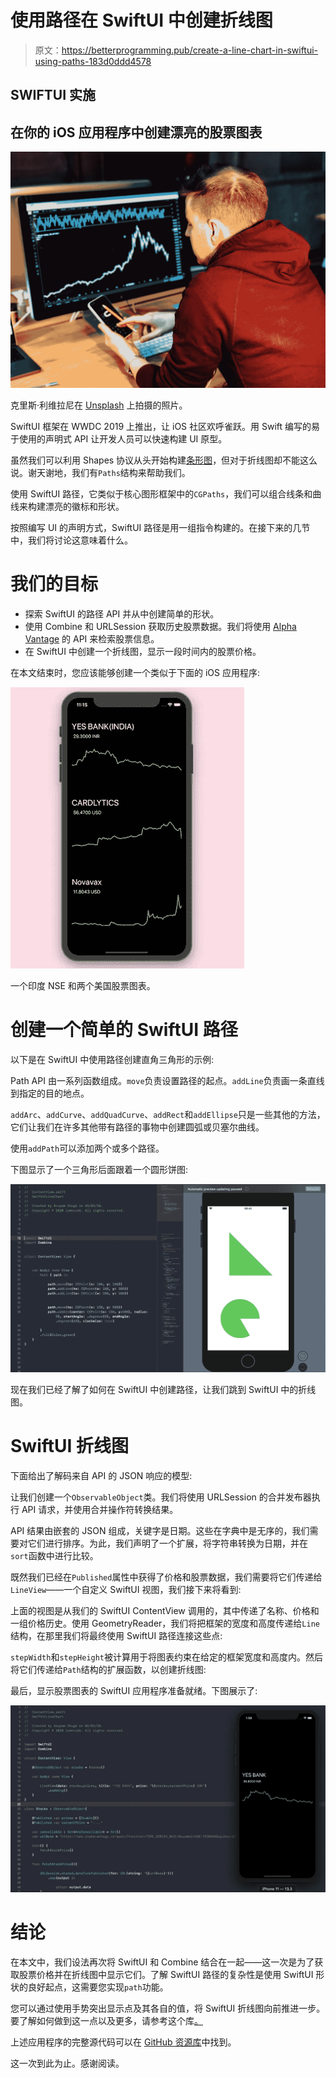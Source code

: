 # 使用路径在 SwiftUI 中创建折线图

> 原文：<https://betterprogramming.pub/create-a-line-chart-in-swiftui-using-paths-183d0ddd4578>

## SWIFTUI 实施

## 在你的 iOS 应用程序中创建漂亮的股票图表

![](img/03f4f5e116355e0b11f18e45616705a7.png)

克里斯·利维拉尼在 [Unsplash](https://unsplash.com?utm_source=medium&utm_medium=referral) 上拍摄的照片。

SwiftUI 框架在 WWDC 2019 上推出，让 iOS 社区欢呼雀跃。用 Swift 编写的易于使用的声明式 API 让开发人员可以快速构建 UI 原型。

虽然我们可以利用 Shapes 协议从头开始构建[条形图](https://medium.com/better-programming/swiftui-bar-charts-274e9fbc8030)，但对于折线图却不能这么说。谢天谢地，我们有`Paths`结构来帮助我们。

使用 SwiftUI 路径，它类似于核心图形框架中的`CGPaths`，我们可以组合线条和曲线来构建漂亮的徽标和形状。

按照编写 UI 的声明方式，SwiftUI 路径是用一组指令构建的。在接下来的几节中，我们将讨论这意味着什么。

# 我们的目标

*   探索 SwiftUI 的路径 API 并从中创建简单的形状。
*   使用 Combine 和 URLSession 获取历史股票数据。我们将使用 [Alpha Vantage](https://www.alphavantage.co/) 的 API 来检索股票信息。
*   在 SwiftUI 中创建一个折线图，显示一段时间内的股票价格。

在本文结束时，您应该能够创建一个类似于下面的 iOS 应用程序:

![](img/0dd0866a0102f0e69f155b262d26b1f0.png)

一个印度 NSE 和两个美国股票图表。

# 创建一个简单的 SwiftUI 路径

以下是在 SwiftUI 中使用路径创建直角三角形的示例:

Path API 由一系列函数组成。`move`负责设置路径的起点。`addLine`负责画一条直线到指定的目的地点。

`addArc`、`addCurve`、`addQuadCurve`、`addRect`和`addEllipse`只是一些其他的方法，它们让我们在许多其他带有路径的事物中创建圆弧或贝塞尔曲线。

使用`addPath`可以添加两个或多个路径。

下图显示了一个三角形后面跟着一个圆形饼图:

![](img/4cbb42446c3d26f398f2e984cf09d72a.png)

现在我们已经了解了如何在 SwiftUI 中创建路径，让我们跳到 SwiftUI 中的折线图。

# SwiftUI 折线图

下面给出了解码来自 API 的 JSON 响应的模型:

让我们创建一个`ObservableObject`类。我们将使用 URLSession 的合并发布器执行 API 请求，并使用合并操作符转换结果。

API 结果由嵌套的 JSON 组成，关键字是日期。这些在字典中是无序的，我们需要对它们进行排序。为此，我们声明了一个扩展，将字符串转换为日期，并在`sort`函数中进行比较。

既然我们已经在`Published`属性中获得了价格和股票数据，我们需要将它们传递给`LineView`——一个自定义 SwiftUI 视图，我们接下来将看到:

上面的视图是从我们的 SwiftUI ContentView 调用的，其中传递了名称、价格和一组价格历史。使用 GeometryReader，我们将把框架的宽度和高度传递给`Line`结构，在那里我们将最终使用 SwiftUI 路径连接这些点:

`stepWidth`和`stepHeight`被计算用于将图表约束在给定的框架宽度和高度内。然后将它们传递给`Path`结构的扩展函数，以创建折线图:

最后，显示股票图表的 SwiftUI 应用程序准备就绪。下图展示了:

![](img/31df3561b2ca2c2bff5eb01e3a7d2288.png)

# 结论

在本文中，我们设法再次将 SwiftUI 和 Combine 结合在一起——这一次是为了获取股票价格并在折线图中显示它们。了解 SwiftUI 路径的复杂性是使用 SwiftUI 形状的良好起点，这需要您实现`path`功能。

您可以通过使用手势突出显示点及其各自的值，将 SwiftUI 折线图向前推进一步。要了解如何做到这一点以及更多，请参考这个库[。](https://github.com/AppPear/ChartView)

上述应用程序的完整源代码可以在 [GitHub 资源库](https://github.com/anupamchugh/iowncode/tree/master/SwiftUILineChart)中找到。

这一次到此为止。感谢阅读。